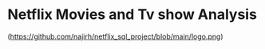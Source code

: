# Netflix Movies and Tv show Analysis
(https://github.com/najirh/netflix_sql_project/blob/main/logo.png)
